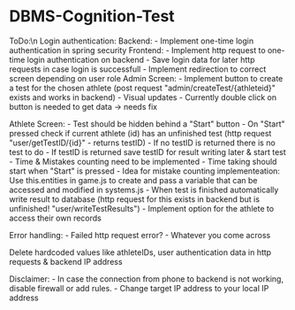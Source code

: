 # DBMS-Cognition-Test

ToDo:\n
Login authentication:
	Backend:
		- Implement one-time login authentication in spring security
	Frontend:
		- Implement http request to one-time login authentication on backend
		- Save login data for later http requests in case login is successfull
		- Implement redirection to correct screen depending on user role
Admin Screen:
	- Implement button to create a test for the chosen athlete (post request "admin/createTest/{athleteid}" exists and works in backend)
	- Visual updates
	- Currently double click on button is needed to get data -> needs fix

Athlete Screen:
	- Test should be hidden behind a "Start" button 
	- On "Start" pressed check if current athlete (id) has an unfinished test (http request "user/getTestID/{id}" - returns testID)
	- If no testID is returned there is no test to do
	- If testID is returned save testID for result writing later & start test
	- Time & Mistakes counting need to be implemented
	- Time taking should start when "Start" is pressed
	- Idea for mistake counting implementeation:
		Use this.entities in game.js to create and pass a variable that can be accessed and modified in systems.js
	- When test is finished automatically write result to database (http request for this exists in backend but is unfinished! "user/writeTestResults")
	- Implement option for the athlete to access their own records

Error handling:
	- Failed http request error?
	- Whatever you come across

Delete hardcoded values like athleteIDs, user authentication data in http requests & backend IP address

Disclaimer:
	- In case the connection from phone to backend is not working, disable firewall or add rules.
	- Change target IP address to your local IP address
